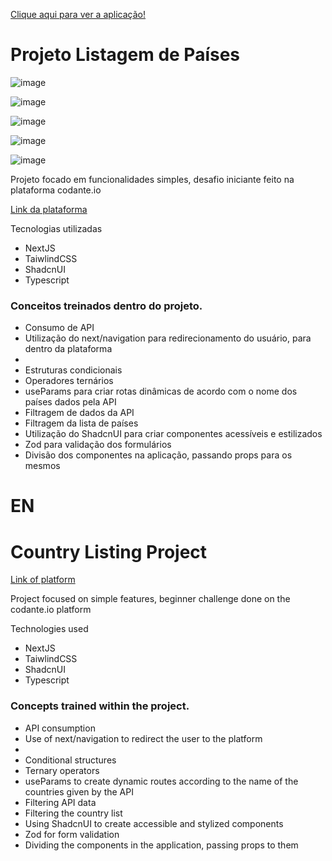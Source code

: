 <a href="https://codante-io-desafio-1-iniciante-rdb8.vercel.app/">Clique aqui para ver a aplicação!</a>

<h1>Projeto Listagem de Países</h1>

![image](https://github.com/user-attachments/assets/6bbad6e6-5aba-4702-b7f2-7be4f8a9e2f2)

![image](https://github.com/user-attachments/assets/71668829-925b-457a-ac03-42f1547c7406)

![image](https://github.com/user-attachments/assets/a8bcf2d0-3b75-4d79-8012-3800cfcc3e73)

![image](https://github.com/user-attachments/assets/bef2a591-d320-4ffe-abd6-f4fba3e0d62a)

![image](https://github.com/user-attachments/assets/354cd2b5-a7a3-4341-816c-1fbd2f4f1d24)


<p>Projeto focado em funcionalidades simples, desafio iniciante feito na plataforma codante.io</p>

<a href="https://codante.io/">Link da plataforma</a>

<p>Tecnologias utilizadas</p>

<ul>
  <li>NextJS</li>
  <li>TaiwlindCSS</li>
  <li>ShadcnUI</li>
  <li>Typescript</li>
</ul>

<h3>Conceitos treinados dentro do projeto.</h3>

<ul>
  <li>Consumo de API</li>
  <li>Utilização do next/navigation para redirecionamento do usuário, para dentro da plataforma<li>
  <li>Estruturas condicionais</li>
  <li>Operadores ternários</li>
  <li>useParams para criar rotas dinâmicas de acordo com o nome dos países dados pela API</li>
  <li>Filtragem de dados da API</li>
  <li>Filtragem da lista de países</li>
  <li>Utilização do ShadcnUI para criar componentes acessíveis e estilizados</li>
  <li>Zod para validação dos formulários</li>
  <li>Divisão dos componentes na aplicação, passando props para os mesmos</li>
</ul>

<h1>EN</h1>

<h1>Country Listing Project</h1>

<a href="https://codante.io/">Link of platform</a>

<p>Project focused on simple features, beginner challenge done on the codante.io platform</p>

<p>Technologies used</p>

<ul>
<li>NextJS</li>
<li>TaiwlindCSS</li>
<li>ShadcnUI</li>
<li>Typescript</li>
</ul>

<h3>Concepts trained within the project.</h3>

<ul>
<li>API consumption</li>
<li>Use of next/navigation to redirect the user to the platform<li>
<li>Conditional structures</li>
<li>Ternary operators</li>
<li>useParams to create dynamic routes according to the name of the countries given by the API</li>
<li>Filtering API data</li> <li>Filtering the country list</li>
<li>Using ShadcnUI to create accessible and stylized components</li>
<li>Zod for form validation</li>
<li>Dividing the components in the application, passing props to them</li>
</ul>
